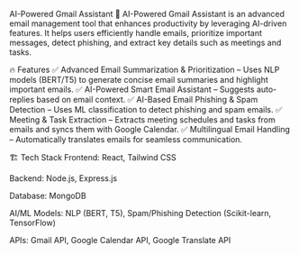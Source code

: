 AI-Powered Gmail Assistant 🚀 AI-Powered Gmail Assistant is an advanced email management tool that enhances productivity by leveraging AI-driven features. It helps users efficiently handle emails, prioritize important messages, detect phishing, and extract key details such as meetings and tasks.

🔥 Features ✅ Advanced Email Summarization & Prioritization – Uses NLP models (BERT/T5) to generate concise email summaries and highlight important emails. ✅ AI-Powered Smart Email Assistant – Suggests auto-replies based on email context. ✅ AI-Based Email Phishing & Spam Detection – Uses ML classification to detect phishing and spam emails. ✅ Meeting & Task Extraction – Extracts meeting schedules and tasks from emails and syncs them with Google Calendar. ✅ Multilingual Email Handling – Automatically translates emails for seamless communication.

🏗️ Tech Stack Frontend: React, Tailwind CSS

Backend: Node.js, Express.js

Database: MongoDB

AI/ML Models: NLP (BERT, T5), Spam/Phishing Detection (Scikit-learn, TensorFlow)

APIs: Gmail API, Google Calendar API, Google Translate API
